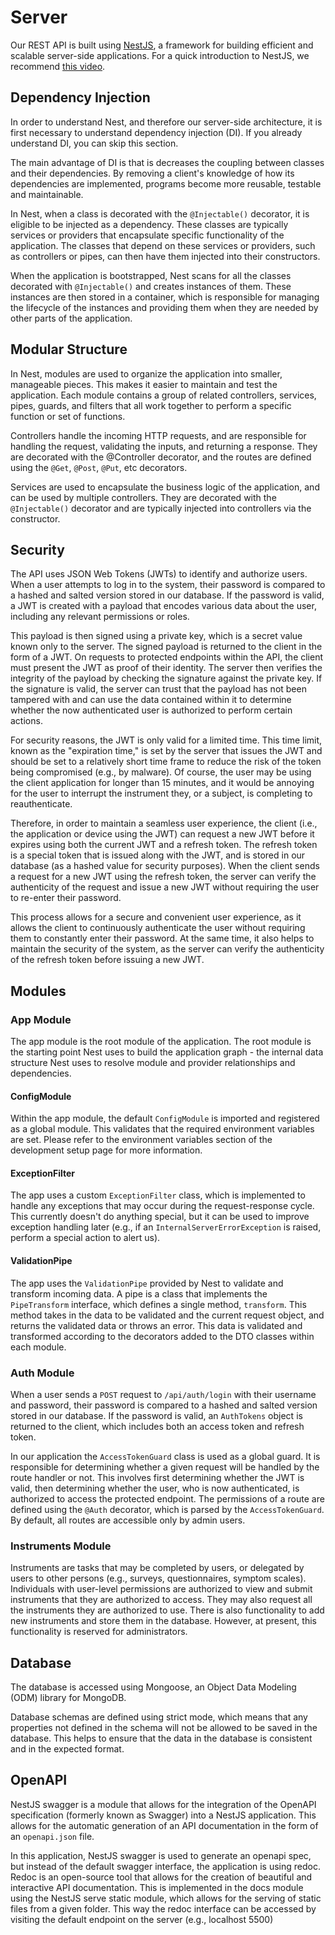 # Server

Our REST API is built using [NestJS](https://nestjs.com/), a framework for building efficient and scalable server-side applications. For a quick introduction to NestJS, we recommend [this video](https://www.youtube.com/watch?v=0M8AYU_hPas).


## Dependency Injection

In order to understand Nest, and therefore our server-side architecture, it is first necessary to understand dependency injection (DI). If you already understand DI, you can skip this section.

The main advantage of DI is that is decreases the coupling between classes and their dependencies. By removing a client's knowledge of how its dependencies are implemented, programs become more reusable, testable and maintainable.

In Nest, when a class is decorated with the `@Injectable()` decorator, it is eligible to be injected as a dependency. These classes are typically services or providers that encapsulate specific functionality of the application. The classes that depend on these services or providers, such as controllers or pipes, can then have them injected into their constructors. 

When the application is bootstrapped, Nest scans for all the classes decorated with `@Injectable()` and creates instances of them. These instances are then stored in a container, which is responsible for managing the lifecycle of the instances and providing them when they are needed by other parts of the application.

## Modular Structure

In Nest, modules are used to organize the application into smaller, manageable pieces. This makes it easier to maintain and test the application. Each module contains a group of related controllers, services, pipes, guards, and filters that all work together to perform a specific function or set of functions.

Controllers handle the incoming HTTP requests, and are responsible for handling the request, validating the inputs, and returning a response. They are decorated with the @Controller decorator, and the routes are defined using the `@Get`, `@Post`, `@Put`, etc decorators.

Services are used to encapsulate the business logic of the application, and can be used by multiple controllers. They are decorated with the `@Injectable()` decorator and are typically injected into controllers via the constructor.

## Security

The API uses JSON Web Tokens (JWTs) to identify and authorize users. When a user attempts to 
log in to the system, their password is compared to a hashed and salted version stored in 
our database. If the password is valid, a JWT is created with a payload that encodes various 
data about the user, including any relevant permissions or roles.

This payload is then signed using a private key, which is a secret value known only to the 
server. The signed payload is returned to the client in the form of a JWT. On requests to 
protected endpoints within the API, the client must present the JWT as proof of their identity. 
The server then verifies the integrity of the payload by checking the signature against the 
private key. If the signature is valid, the server can trust that the payload has not been 
tampered with and can use the data contained within it to determine whether the now authenticated
user is authorized to perform certain actions.

For security reasons, the JWT is only valid for a limited time. This time limit, known as the
"expiration time," is set by the server that issues the JWT and should be set to a relatively
short time frame to reduce the risk of the token being compromised (e.g., by malware). Of course,
the user may be using the client application for longer than 15 minutes, and it would be annoying for
the user to interrupt the instrument they, or a subject, is completing to reauthenticate. 

Therefore, in order to maintain a seamless user experience, the client (i.e., the application 
or device using the JWT) can request a new JWT before it expires using both the current JWT and a
refresh token. The refresh token is a special token that is issued along with the JWT, and is stored
in our database (as a hashed value for security purposes). When the client sends a request for a 
new JWT using the refresh token, the server can verify the authenticity of the request and issue 
a new JWT without requiring the user to re-enter their password.

This process allows for a secure and convenient user experience, as it allows the client to 
continuously authenticate the user without requiring them to constantly enter their password. 
At the same time, it also helps to maintain the security of the system, as the server can 
verify the authenticity of the refresh token before issuing a new JWT.

## Modules

### App Module

The app module is the root module of the application. The root module is the starting point Nest uses to build the application graph - the internal data structure Nest uses to resolve module and provider relationships and dependencies. 

#### ConfigModule

Within the app module, the default `ConfigModule` is imported and registered as a global module. This validates that the required environment variables are set. Please refer to the environment variables section of the development setup page for more information.

#### ExceptionFilter

The app uses a custom `ExceptionFilter` class, which is implemented to handle any exceptions that may occur during the request-response cycle. This currently doesn't do anything special, but it can be used to improve exception handling later (e.g., if an `InternalServerErrorException` is raised, perform a special action to alert us).

#### ValidationPipe

The app uses the `ValidationPipe` provided by Nest to validate and transform incoming data. A pipe is a class that implements the `PipeTransform` interface, which defines a single method, `transform`. This method takes in the data to be validated and the current request object, and returns the validated data or throws an error. This data is validated and transformed according to the decorators added to the DTO classes within each module. 

### Auth Module

When a user sends a `POST` request to `/api/auth/login` with their username and password, their password is compared to a hashed and salted version stored in our database. If the password is valid, an `AuthTokens` object is returned to the client, which includes both an access token and refresh token.

In our application the `AccessTokenGuard` class is used as a global guard. It is responsible for determining whether a given request will be handled by the route handler or not. This involves first determining whether the JWT is valid, then determining whether the user, who is now authenticated, is authorized to access the protected endpoint. The permissions of a route are defined using the `@Auth` decorator, which is parsed by the `AccessTokenGuard`. By default, all routes are accessible only by admin users.

### Instruments Module

Instruments are tasks that may be completed by users, or delegated by users to other persons
(e.g., surveys, questionnaires, symptom scales). Individuals with user-level permissions are 
authorized to view and submit instruments that they are authorized to access. They may also 
request all the instruments they are authorized to use. There is also functionality to add new
instruments and store them in the database. However, at present, this functionality is reserved
for administrators.

## Database

The database is accessed using Mongoose, an Object Data Modeling (ODM) library for MongoDB. 

Database schemas are defined using strict mode, which means that any properties not defined in the schema will not be allowed to be saved in the database. This helps to ensure that the data in the database is consistent and in the expected format.

## OpenAPI

NestJS swagger is a module that allows for the integration of the OpenAPI specification (formerly known as Swagger) into a NestJS application. This allows for the automatic generation of an API documentation in the form of an `openapi.json` file.

In this application, NestJS swagger is used to generate an openapi spec, but instead of the default swagger interface, the application is using redoc. Redoc is an open-source tool that allows for the creation of beautiful and interactive API documentation. This is implemented in the docs module using the NestJS serve static module, which allows for the serving of static files from a given folder. This way the redoc interface can be accessed by visiting the default endpoint on the server (e.g., localhost 5500)
